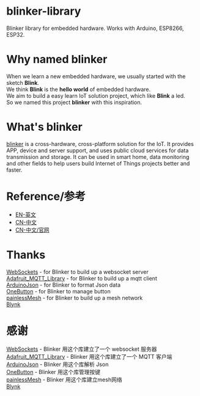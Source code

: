 # blinker-library
Blinker library for embedded hardware. Works with Arduino, ESP8266, ESP32.  

# Why named blinker
When we learn a new embedded hardware, we usually started with the sketch **Blink**.  
We think **Blink** is the **hello world** of embedded hardware.  
We aim to build a easy learn IoT solution project, which like **Blink** a led.  
So we named this project **blinker** with this inspiration.  

# What's blinker
[blinker](https://blinker.app/) is a cross-hardware, cross-platform solution for the IoT. It provides APP, device and server support, and uses public cloud services for data transmission and storage. It can be used in smart home, data monitoring and other fields to help users build Internet of Things projects better and faster.   

# Reference/参考
* [EN-英文](https://github.com/blinker-iot/blinker-doc/wiki/Blinker-Arduino-library-reference)  
* [CN-中文](https://github.com/blinker-iot/blinker-doc/wiki/Blinker-Arduino-%E5%BA%93%E4%BD%BF%E7%94%A8%E6%89%8B%E5%86%8C)  
* [CN-中文/官网](https://diandeng.tech/doc)  

# Thanks
[WebSockets](https://github.com/Links2004/arduinoWebSockets) - for Blinker to build up a websocket server  
[Adafruit_MQTT_Library](https://github.com/adafruit/Adafruit_MQTT_Library) - for Blinker to build up a mqtt client  
[ArduinoJson](https://github.com/bblanchon/ArduinoJson) - for Blinker to format Json data   
[OneButton](https://github.com/mathertel/OneButton) - for Blinker to manage button  
[painlessMesh](https://gitlab.com/painlessMesh/painlessMesh/tree/master) - for Blinker to build up a mesh network  
[Blynk](https://github.com/blynkkk/blynk-library)  


# 感谢
[WebSockets](https://github.com/Links2004/arduinoWebSockets) - Blinker 用这个库建立了一个 websocket 服务器  
[Adafruit_MQTT_Library](https://github.com/adafruit/Adafruit_MQTT_Library) - Blinker 用这个库建立了一个 MQTT 客户端  
[ArduinoJson](https://github.com/bblanchon/ArduinoJson) - Blinker 用这个库解析 Json   
[OneButton](https://github.com/mathertel/OneButton) - Blinker 用这个库管理按键  
[painlessMesh](https://gitlab.com/painlessMesh/painlessMesh/tree/master) - Blinker 用这个库建立mesh网络  
[Blynk](https://github.com/blynkkk/blynk-library)  
